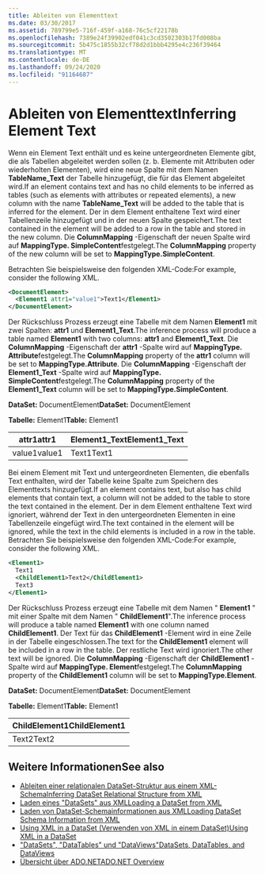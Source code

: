 ```yaml
---
title: Ableiten von Elementtext
ms.date: 03/30/2017
ms.assetid: 789799e5-716f-459f-a168-76c5cf22178b
ms.openlocfilehash: 7389e24f39902edf041c3cd3502303b17fd008ba
ms.sourcegitcommit: 5b475c1855b32cf78d2d1bbb4295e4c236f39464
ms.translationtype: MT
ms.contentlocale: de-DE
ms.lasthandoff: 09/24/2020
ms.locfileid: "91164687"
---
```

# <a name="inferring-element-text"></a><span data-ttu-id="e55bb-102">Ableiten von Elementtext</span><span class="sxs-lookup"><span data-stu-id="e55bb-102">Inferring Element Text</span></span>

<span data-ttu-id="e55bb-103">Wenn ein Element Text enthält und es keine untergeordneten Elemente gibt, die als Tabellen abgeleitet werden sollen (z. b. Elemente mit Attributen oder wiederholten Elementen), wird eine neue Spalte mit dem Namen **TableName_Text** der Tabelle hinzugefügt, die für das Element abgeleitet wird.</span><span class="sxs-lookup"><span data-stu-id="e55bb-103">If an element contains text and has no child elements to be inferred as tables (such as elements with attributes or repeated elements), a new column with the name **TableName_Text** will be added to the table that is inferred for the element.</span></span> <span data-ttu-id="e55bb-104">Der in dem Element enthaltene Text wird einer Tabellenzeile hinzugefügt und in der neuen Spalte gespeichert.</span><span class="sxs-lookup"><span data-stu-id="e55bb-104">The text contained in the element will be added to a row in the table and stored in the new column.</span></span> <span data-ttu-id="e55bb-105">Die **ColumnMapping** -Eigenschaft der neuen Spalte wird auf **MappingType. SimpleContent**festgelegt.</span><span class="sxs-lookup"><span data-stu-id="e55bb-105">The **ColumnMapping** property of the new column will be set to **MappingType.SimpleContent**.</span></span>  
  
 <span data-ttu-id="e55bb-106">Betrachten Sie beispielsweise den folgenden XML-Code:</span><span class="sxs-lookup"><span data-stu-id="e55bb-106">For example, consider the following XML.</span></span>  
  
```xml  
<DocumentElement>  
  <Element1 attr1="value1">Text1</Element1>  
</DocumentElement>  
```  
  
 <span data-ttu-id="e55bb-107">Der Rückschluss Prozess erzeugt eine Tabelle mit dem Namen **Element1** mit zwei Spalten: **attr1** und **Element1_Text**.</span><span class="sxs-lookup"><span data-stu-id="e55bb-107">The inference process will produce a table named **Element1** with two columns: **attr1** and **Element1_Text**.</span></span> <span data-ttu-id="e55bb-108">Die **ColumnMapping** -Eigenschaft der **attr1** -Spalte wird auf **MappingType. Attribute**festgelegt.</span><span class="sxs-lookup"><span data-stu-id="e55bb-108">The **ColumnMapping** property of the **attr1** column will be set to **MappingType.Attribute**.</span></span> <span data-ttu-id="e55bb-109">Die **ColumnMapping** -Eigenschaft der **Element1_Text** -Spalte wird auf **MappingType. SimpleContent**festgelegt.</span><span class="sxs-lookup"><span data-stu-id="e55bb-109">The **ColumnMapping** property of the **Element1_Text** column will be set to **MappingType.SimpleContent**.</span></span>  
  
 <span data-ttu-id="e55bb-110">**DataSet:** DocumentElement</span><span class="sxs-lookup"><span data-stu-id="e55bb-110">**DataSet:** DocumentElement</span></span>  
  
 <span data-ttu-id="e55bb-111">**Tabelle:** Element1</span><span class="sxs-lookup"><span data-stu-id="e55bb-111">**Table:** Element1</span></span>  
  
|<span data-ttu-id="e55bb-112">attr1</span><span class="sxs-lookup"><span data-stu-id="e55bb-112">attr1</span></span>|<span data-ttu-id="e55bb-113">Element1_Text</span><span class="sxs-lookup"><span data-stu-id="e55bb-113">Element1_Text</span></span>|  
|-----------|--------------------|  
|<span data-ttu-id="e55bb-114">value1</span><span class="sxs-lookup"><span data-stu-id="e55bb-114">value1</span></span>|<span data-ttu-id="e55bb-115">Text1</span><span class="sxs-lookup"><span data-stu-id="e55bb-115">Text1</span></span>|  
  
 <span data-ttu-id="e55bb-116">Bei einem Element mit Text und untergeordneten Elementen, die ebenfalls Text enthalten, wird der Tabelle keine Spalte zum Speichern des Elementtexts hinzugefügt.</span><span class="sxs-lookup"><span data-stu-id="e55bb-116">If an element contains text, but also has child elements that contain text, a column will not be added to the table to store the text contained in the element.</span></span> <span data-ttu-id="e55bb-117">Der in dem Element enthaltene Text wird ignoriert, während der Text in den untergeordneten Elementen in eine Tabellenzeile eingefügt wird.</span><span class="sxs-lookup"><span data-stu-id="e55bb-117">The text contained in the element will be ignored, while the text in the child elements is included in a row in the table.</span></span> <span data-ttu-id="e55bb-118">Betrachten Sie beispielsweise den folgenden XML-Code:</span><span class="sxs-lookup"><span data-stu-id="e55bb-118">For example, consider the following XML.</span></span>  
  
```xml  
<Element1>  
  Text1  
  <ChildElement1>Text2</ChildElement1>  
  Text3  
</Element1>  
```  
  
 <span data-ttu-id="e55bb-119">Der Rückschluss Prozess erzeugt eine Tabelle mit dem Namen " **Element1** " mit einer Spalte mit dem Namen " **ChildElement1**".</span><span class="sxs-lookup"><span data-stu-id="e55bb-119">The inference process will produce a table named **Element1** with one column named **ChildElement1**.</span></span> <span data-ttu-id="e55bb-120">Der Text für das **ChildElement1** -Element wird in eine Zeile in der Tabelle eingeschlossen.</span><span class="sxs-lookup"><span data-stu-id="e55bb-120">The text for the **ChildElement1** element will be included in a row in the table.</span></span> <span data-ttu-id="e55bb-121">Der restliche Text wird ignoriert.</span><span class="sxs-lookup"><span data-stu-id="e55bb-121">The other text will be ignored.</span></span> <span data-ttu-id="e55bb-122">Die **ColumnMapping** -Eigenschaft der **ChildElement1** -Spalte wird auf **MappingType. Element**festgelegt.</span><span class="sxs-lookup"><span data-stu-id="e55bb-122">The **ColumnMapping** property of the **ChildElement1** column will be set to **MappingType.Element**.</span></span>  
  
 <span data-ttu-id="e55bb-123">**DataSet:** DocumentElement</span><span class="sxs-lookup"><span data-stu-id="e55bb-123">**DataSet:** DocumentElement</span></span>  
  
 <span data-ttu-id="e55bb-124">**Tabelle:** Element1</span><span class="sxs-lookup"><span data-stu-id="e55bb-124">**Table:** Element1</span></span>  
  
|<span data-ttu-id="e55bb-125">ChildElement1</span><span class="sxs-lookup"><span data-stu-id="e55bb-125">ChildElement1</span></span>|  
|-------------------|  
|<span data-ttu-id="e55bb-126">Text2</span><span class="sxs-lookup"><span data-stu-id="e55bb-126">Text2</span></span>|  
  
## <a name="see-also"></a><span data-ttu-id="e55bb-127">Weitere Informationen</span><span class="sxs-lookup"><span data-stu-id="e55bb-127">See also</span></span>

- [<span data-ttu-id="e55bb-128">Ableiten einer relationalen DataSet-Struktur aus einem XML-Schema</span><span class="sxs-lookup"><span data-stu-id="e55bb-128">Inferring DataSet Relational Structure from XML</span></span>](inferring-dataset-relational-structure-from-xml.md)
- [<span data-ttu-id="e55bb-129">Laden eines "DataSets" aus XML</span><span class="sxs-lookup"><span data-stu-id="e55bb-129">Loading a DataSet from XML</span></span>](loading-a-dataset-from-xml.md)
- [<span data-ttu-id="e55bb-130">Laden von DataSet-Schemainformationen aus XML</span><span class="sxs-lookup"><span data-stu-id="e55bb-130">Loading DataSet Schema Information from XML</span></span>](loading-dataset-schema-information-from-xml.md)
- [<span data-ttu-id="e55bb-131">Using XML in a DataSet (Verwenden von XML in einem DataSet)</span><span class="sxs-lookup"><span data-stu-id="e55bb-131">Using XML in a DataSet</span></span>](using-xml-in-a-dataset.md)
- [<span data-ttu-id="e55bb-132">"DataSets", "DataTables" und "DataViews"</span><span class="sxs-lookup"><span data-stu-id="e55bb-132">DataSets, DataTables, and DataViews</span></span>](index.md)
- [<span data-ttu-id="e55bb-133">Übersicht über ADO.NET</span><span class="sxs-lookup"><span data-stu-id="e55bb-133">ADO.NET Overview</span></span>](../ado-net-overview.md)
